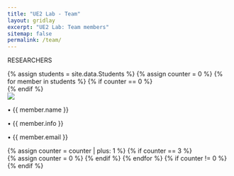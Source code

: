 ```yaml
---
title: "UE2 Lab - Team"
layout: gridlay
excerpt: "UE2 Lab: Team members"
sitemap: false
permalink: /team/
---
```


<p class="title-center">RESEARCHERS</p>

<div class="custom-container-student">
{% assign students = site.data.Students %}
{% assign counter = 0 %}
{% for member in students %}
{% if counter == 0 %}
<div class="student-row">
{% endif %}
<div class="student-col">
  <div class="student-image" style="position: relative; margin: 0px; padding: 0px;">
  <img src="{{ site.url }}{{ site.baseurl }}/images/teampic/{{ member.photo }}" class="student-image-size">
  <div class="overlay"></div>
  <div class="student-info">
  <p>• {{ member.name }}</p>
  <p>• {{ member.info }}</p>
  <p>• {{ member.email }}</p>
  </div>
  </div>
</div>
{% assign counter = counter | plus: 1 %}
{% if counter == 3 %}
</div>
{% assign counter = 0 %}
{% endif %}
{% endfor %}
{% if counter != 0 %}
</div>
{% endif %}
</div>

<script>
  document.addEventListener('DOMContentLoaded', function() {
    var studentImages = document.getElementsByClassName('student-image');
    for (var i = 0; i < studentImages.length; i++) {
      studentImages[i].addEventListener('mouseover', function() {
        this.style.opacity = '0.9';
        this.getElementsByClassName('student-info')[0].style.display = 'block';
        this.style.transition = 'transform 0.3s ease-in-out';
      });
      studentImages[i].addEventListener('mouseout', function() {
        this.style.opacity = '1.0';
        this.getElementsByClassName('student-info')[0].style.display = 'none';
        this.style.transition = 'transform 0.3s ease-in-out';
      });
    }
  });
  document.addEventListener('DOMContentLoaded', function() {
    var publicationImages = document.getElementsByClassName('student-image');
    for (var i = 0; i < publicationImages.length; i++) {
      publicationImages[i].addEventListener('mouseover', function() {
      this.style.transform = 'scale(1.02)';
      });
      publicationImages[i].addEventListener('mouseout', function() {
        this.style.transform = 'scale(1.0)';
      });
    }
  });


</script>